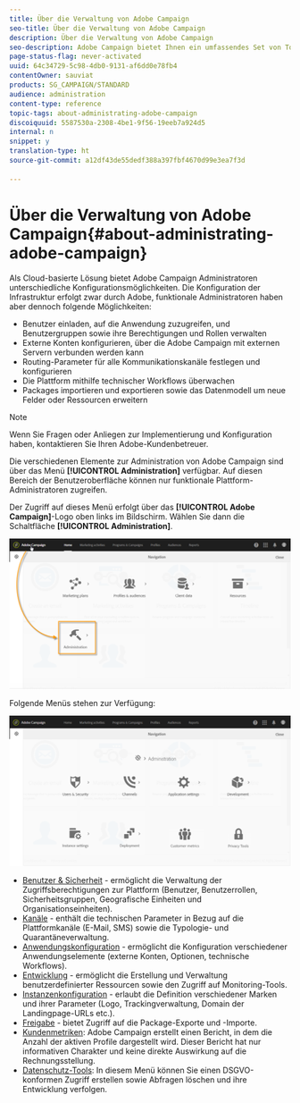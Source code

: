 ```yaml
---
title: Über die Verwaltung von Adobe Campaign
seo-title: Über die Verwaltung von Adobe Campaign
description: Über die Verwaltung von Adobe Campaign
seo-description: Adobe Campaign bietet Ihnen ein umfassendes Set von Tools zur Administration der Anwendung. Hier erfahren Sie, wie Sie Benutzer verwalten und Kanäle konfigurieren können.
page-status-flag: never-activated
uuid: 64c34729-5c98-4db0-9131-af6dd0e78fb4
contentOwner: sauviat
products: SG_CAMPAIGN/STANDARD
audience: administration
content-type: reference
topic-tags: about-administrating-adobe-campaign
discoiquuid: 5587530a-2308-4be1-9f56-19eeb7a924d5
internal: n
snippet: y
translation-type: ht
source-git-commit: a12df43de55dedf388a397fbf4670d99e3ea7f3d

---
```



# Über die Verwaltung von Adobe Campaign{#about-administrating-adobe-campaign}

Als Cloud-basierte Lösung bietet Adobe Campaign Administratoren unterschiedliche Konfigurationsmöglichkeiten. Die Konfiguration der Infrastruktur erfolgt zwar durch Adobe, funktionale Administratoren haben aber dennoch folgende Möglichkeiten:

* Benutzer einladen, auf die Anwendung zuzugreifen, und Benutzergruppen sowie ihre Berechtigungen und Rollen verwalten
* Externe Konten konfigurieren, über die Adobe Campaign mit externen Servern verbunden werden kann
* Routing-Parameter für alle Kommunikationskanäle festlegen und konfigurieren
* Die Plattform mithilfe technischer Workflows überwachen
* Packages importieren und exportieren sowie das Datenmodell um neue Felder oder Ressourcen erweitern

>[!NOTE]
>
>Wenn Sie Fragen oder Anliegen zur Implementierung und Konfiguration haben, kontaktieren Sie Ihren Adobe-Kundenbetreuer.

Die verschiedenen Elemente zur Administration von Adobe Campaign sind über das Menü **[!UICONTROL Administration]** verfügbar. Auf diesen Bereich der Benutzeroberfläche können nur funktionale Plattform-Administratoren zugreifen.

Der Zugriff auf dieses Menü erfolgt über das **[!UICONTROL Adobe Campaign]**-Logo oben links im Bildschirm. Wählen Sie dann die Schaltfläche **[!UICONTROL Administration]**.

![](assets/admin_overview.png)

Folgende Menüs stehen zur Verfügung:

![](assets/admin_overview2.png)

* [Benutzer &amp; Sicherheit](../../administration/using/about-access-management.md) - ermöglicht die Verwaltung der Zugriffsberechtigungen zur Plattform (Benutzer, Benutzerrollen, Sicherheitsgruppen, Geografische Einheiten und Organisationseinheiten).
* [Kanäle](../../administration/using/about-channel-configuration.md) - enthält die technischen Parameter in Bezug auf die Plattformkanäle (E-Mail, SMS) sowie die Typologie- und Quarantäneverwaltung.
* [Anwendungskonfiguration](../../administration/using/external-accounts.md) - ermöglicht die Konfiguration verschiedener Anwendungselemente (externe Konten, Optionen, technische Workflows).
* [Entwicklung](../../developing/using/data-model-concepts.md) - ermöglicht die Erstellung und Verwaltung benutzerdefinierter Ressourcen sowie den Zugriff auf Monitoring-Tools.
* [Instanzenkonfiguration](../../administration/using/branding.md) - erlaubt die Definition verschiedener Marken und ihrer Parameter (Logo, Trackingverwaltung, Domain der Landingpage-URLs etc.).
* [Freigabe](../../automating/using/managing-packages.md) - bietet Zugriff auf die Package-Exporte und -Importe.
* [Kundenmetriken](../../audiences/using/active-profiles.md): Adobe Campaign erstellt einen Bericht, in dem die Anzahl der aktiven Profile dargestellt wird. Dieser Bericht hat nur informativen Charakter und keine direkte Auswirkung auf die Rechnungsstellung.
* [Datenschutz-Tools](https://docs.campaign.adobe.com/doc/standard/getting_started/de/ACS_GDPR.html): In diesem Menü können Sie einen DSGVO-konformen Zugriff erstellen sowie Abfragen löschen und ihre Entwicklung verfolgen.

